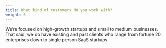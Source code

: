 ```yaml
---
title: What kind of customers do you work with?
weight: 6
---
```


We’re focused on high-growth startups and small to medium businesses. That said, we do have existing and past clients who range from fortune 20 enterprises down to single person SaaS startups.